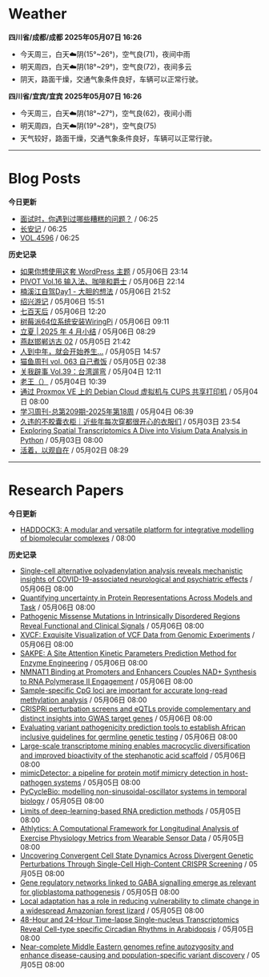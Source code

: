 # Weather
<!--qweather:start-->
**四川省/成都/成都 2025年05月07日 16:26**
- 今天周三，白天☁️阴(15°~26°)，空气良(71)，夜间中雨
- 明天周四，白天☁️阴(18°~29°)，空气良(72)，夜间多云
- 阴天，路面干燥，交通气象条件良好，车辆可以正常行驶。

**四川省/宜宾/宜宾 2025年05月07日 16:26**
- 今天周三，白天☁️阴(18°~27°)，空气良(62)，夜间小雨
- 明天周四，白天☁️阴(19°~28°)，空气良(75)
- 天气较好，路面干燥，交通气象条件良好，车辆可以正常行驶。
<!--qweather:end-->
---
# Blog Posts
<!--rss-blogs:start-->
**今日更新**
- [面试时，你遇到过哪些糟糕的问题？](http://m.wufazhuce.com/question/4358) / 06:25
- [长安记](http://m.wufazhuce.com/article/6783) / 06:25
- [VOL.4596](http://m.wufazhuce.com/one/4745) / 06:25

**历史记录**
- [如果你想使用这套 WordPress 主题](https://anotherdayu.com/2025/6919/) / 05月06日 23:14
- [PIVOT Vol.16 输入法、咖啡和爵士](https://anotherdayu.com/2025/6914/) / 05月06日 22:14
- [楠溪江自驾Day1 - 大胆的想法](https://blog.ops-coffee.cn/r/city-china-zhejiang-wenzhou-yongjia-nanxijiang-01.html) / 05月06日 21:52
- [绍兴游记](https://www.ntiy.com/2274.html) / 05月06日 15:51
- [七百天后](https://imzm.im/700-days-after/) / 05月06日 12:20
- [树莓派64位系统安装WiringPi](https://hp-l.github.io/2025/05/06/091156/) / 05月06日 09:11
- [立夏 | 2025 年 4 月小结](https://thirdshire.com/april-recap-2025/) / 05月06日 08:29
- [燕赵邯郸访古 02](https://blog.pursuitus.com/yan-zhao-handan-visits-02-html.html) / 05月05日 21:42
- [人到中年，就会开始养生…](https://blog.douchi.space/middle-age-wellness/) / 05月05日 14:57
- [猫鱼周刊 vol. 063 自己煮饭](https://ameow.xyz/archives/weekly-063) / 05月05日 02:38
- [关我辟事 Vol.39：台湾遛弯](https://blog.douchi.space/spark-joy-digest-2025-4b/) / 05月04日 12:11
- [老王（）](https://hp-l.github.io/2025/05/04/103937/) / 05月04日 10:39
- [通过 Proxmox VE 上的 Debian Cloud 虚拟机与 CUPS 共享打印机](https://blog.gxres.net/posts/share-printer-through-vm-on-proxmox-ve-and-cups) / 05月04日 08:00
- [学习周刊-总第209期-2025年第18周](https://wiki.eryajf.net/pages/050366/) / 05月04日 06:39
- [久违的不胶囊衣柜｜近些年每次穿都很开心的衣服们](http://bamboobone9.com/favorite-purchases-2025/) / 05月03日 23:54
- [Exploring Spatial Transcriptomics A Dive into Visium Data Analysis in Python](https://divingintogeneticsandgenomics.com/post/python-visium/) / 05月03日 08:00
- [活着，以观自在](https://www.xiangshitan.com/post/3400.html) / 05月02日 08:29
<!--rss-blogs:end-->
---
# Research Papers
<!--rss-papers:start-->
**今日更新**
- [HADDOCK3: A modular and versatile platform for integrative modelling of biomolecular complexes](https://www.biorxiv.org/content/10.1101/2025.04.30.651432v1?rss=1) / 08:00

**历史记录**
- [Single-cell alternative polyadenylation analysis reveals mechanistic insights of COVID-19-associated neurological and psychiatric effects](https://www.biorxiv.org/content/10.1101/2025.05.02.651855v1?rss=1) / 05月06日 08:00
- [Quantifying uncertainty in Protein Representations Across Models and Task](https://www.biorxiv.org/content/10.1101/2025.04.30.651545v1?rss=1) / 05月06日 08:00
- [Pathogenic Missense Mutations in Intrinsically Disordered Regions Reveal Functional and Clinical Signals](https://www.biorxiv.org/content/10.1101/2025.05.01.651640v1?rss=1) / 05月06日 08:00
- [XVCF: Exquisite Visualization of VCF Data from Genomic Experiments](https://www.biorxiv.org/content/10.1101/2025.04.30.651450v1?rss=1) / 05月06日 08:00
- [SAKPE: A Site Attention Kinetic Parameters Prediction Method for Enzyme Engineering](https://www.biorxiv.org/content/10.1101/2025.04.30.651216v1?rss=1) / 05月06日 08:00
- [NMNAT1 Binding at Promoters and Enhancers Couples NAD+ Synthesis to RNA Polymerase II Engagement](https://www.biorxiv.org/content/10.1101/2025.04.30.651499v1?rss=1) / 05月06日 08:00
- [Sample-specific CpG loci are important for accurate long-read methylation analysis](https://www.biorxiv.org/content/10.1101/2025.04.30.651558v1?rss=1) / 05月06日 08:00
- [CRISPRi perturbation screens and eQTLs provide complementary and distinct insights into GWAS target genes](https://www.biorxiv.org/content/10.1101/2025.05.05.651929v1?rss=1) / 05月06日 08:00
- [Evaluating variant pathogenicity prediction tools to establish African inclusive guidelines for germline genetic testing](https://www.nature.com/articles/s43856-025-00883-x) / 05月06日 08:00
- [Large-scale transcriptome mining enables macrocyclic diversification and improved bioactivity of the stephanotic acid scaffold](https://www.nature.com/articles/s41467-025-59428-4) / 05月06日 08:00
- [mimicDetector: a pipeline for protein motif mimicry detection in host-pathogen systems](https://www.biorxiv.org/content/10.1101/2025.05.02.651971v1?rss=1) / 05月05日 08:00
- [PyCycleBio: modelling non-sinusoidal-oscillator systems in temporal biology](https://www.biorxiv.org/content/10.1101/2025.04.30.651403v1?rss=1) / 05月05日 08:00
- [Limits of deep-learning-based RNA prediction methods](https://www.biorxiv.org/content/10.1101/2025.04.30.651414v1?rss=1) / 05月05日 08:00
- [Athlytics: A Computational Framework for Longitudinal Analysis of Exercise Physiology Metrics from Wearable Sensor Data](https://www.biorxiv.org/content/10.1101/2025.05.01.651597v1?rss=1) / 05月05日 08:00
- [Uncovering Convergent Cell State Dynamics Across Divergent Genetic Perturbations Through Single-Cell High-Content CRISPR Screening](https://www.biorxiv.org/content/10.1101/2025.05.02.651939v1?rss=1) / 05月05日 08:00
- [Gene regulatory networks linked to GABA signalling emerge as relevant for glioblastoma pathogenesis](https://www.biorxiv.org/content/10.1101/2025.04.30.651564v1?rss=1) / 05月05日 08:00
- [Local adaptation has a role in reducing vulnerability to climate change in a widespread Amazonian forest lizard](https://www.nature.com/articles/s41437-025-00765-x) / 05月05日 08:00
- [48-Hour and 24-Hour Time-lapse Single-nucleus Transcriptomics Reveal Cell-type specific Circadian Rhythms in Arabidopsis](https://www.nature.com/articles/s41467-025-59424-8) / 05月05日 08:00
- [Near-complete Middle Eastern genomes refine autozygosity and enhance disease-causing and population-specific variant discovery](https://www.nature.com/articles/s41588-025-02173-7) / 05月05日 08:00
<!--rss-papers:end-->
